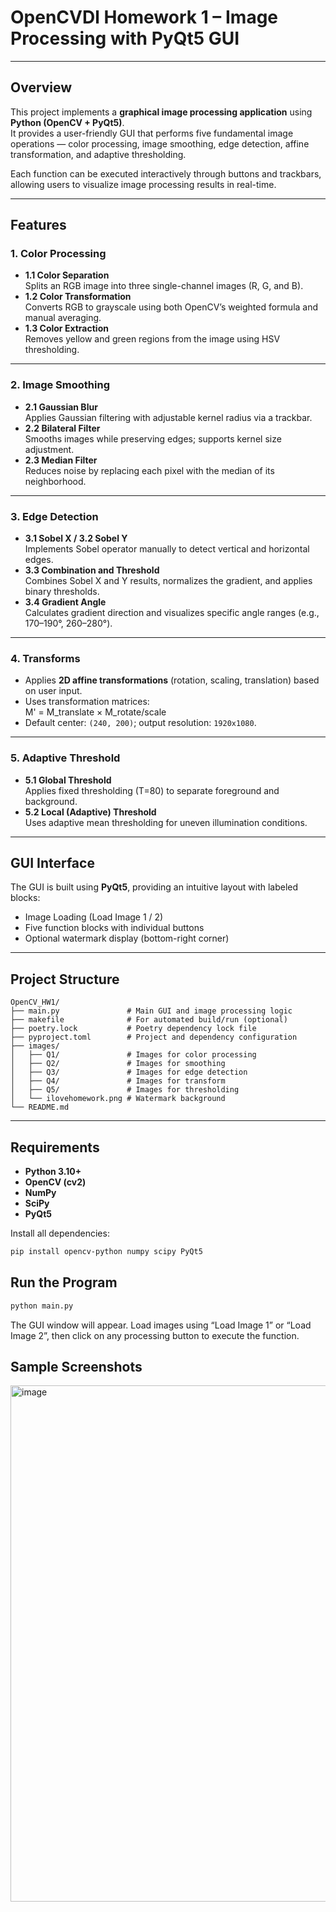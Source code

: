 # OpenCVDl Homework 1 – Image Processing with PyQt5 GUI  

---

## Overview
This project implements a **graphical image processing application** using **Python (OpenCV + PyQt5)**.  
It provides a user-friendly GUI that performs five fundamental image operations — color processing, image smoothing, edge detection, affine transformation, and adaptive thresholding.  

Each function can be executed interactively through buttons and trackbars, allowing users to visualize image processing results in real-time.

---

## Features
### 1. **Color Processing**
- **1.1 Color Separation**  
  Splits an RGB image into three single-channel images (R, G, and B).
- **1.2 Color Transformation**  
  Converts RGB to grayscale using both OpenCV’s weighted formula and manual averaging.
- **1.3 Color Extraction**  
  Removes yellow and green regions from the image using HSV thresholding.

---

### 2. **Image Smoothing**
- **2.1 Gaussian Blur**  
  Applies Gaussian filtering with adjustable kernel radius via a trackbar.  
- **2.2 Bilateral Filter**  
  Smooths images while preserving edges; supports kernel size adjustment.  
- **2.3 Median Filter**  
  Reduces noise by replacing each pixel with the median of its neighborhood.

---

### 3. **Edge Detection**
- **3.1 Sobel X / 3.2 Sobel Y**  
  Implements Sobel operator manually to detect vertical and horizontal edges.  
- **3.3 Combination and Threshold**  
  Combines Sobel X and Y results, normalizes the gradient, and applies binary thresholds.  
- **3.4 Gradient Angle**  
  Calculates gradient direction and visualizes specific angle ranges (e.g., 170–190°, 260–280°).

---

### 4. **Transforms**
- Applies **2D affine transformations** (rotation, scaling, translation) based on user input.  
- Uses transformation matrices:  
 M' = M_translate × M_rotate/scale
- Default center: `(240, 200)`; output resolution: `1920x1080`.

---

### 5. **Adaptive Threshold**
- **5.1 Global Threshold**  
  Applies fixed thresholding (T=80) to separate foreground and background.  
- **5.2 Local (Adaptive) Threshold**  
  Uses adaptive mean thresholding for uneven illumination conditions.

---

## GUI Interface
The GUI is built using **PyQt5**, providing an intuitive layout with labeled blocks:  
- Image Loading (Load Image 1 / 2)  
- Five function blocks with individual buttons  
- Optional watermark display (bottom-right corner)

---

## Project Structure
```text
OpenCV_HW1/
├── main.py               # Main GUI and image processing logic
├── makefile              # For automated build/run (optional)
├── poetry.lock           # Poetry dependency lock file
├── pyproject.toml        # Project and dependency configuration
├── images/
│   ├── Q1/               # Images for color processing
│   ├── Q2/               # Images for smoothing
│   ├── Q3/               # Images for edge detection
│   ├── Q4/               # Images for transform
│   ├── Q5/               # Images for thresholding
│   └── ilovehomework.png # Watermark background
└── README.md
```
---

## Requirements
- **Python 3.10+**
- **OpenCV (cv2)**
- **NumPy**
- **SciPy**
- **PyQt5**

Install all dependencies:
```bash
pip install opencv-python numpy scipy PyQt5
```

## Run the Program
```bash
python main.py
```
The GUI window will appear.
Load images using “Load Image 1” or “Load Image 2”, then click on any processing button to execute the function.

## Sample Screenshots
<img width="790" height="826" alt="image" src="https://github.com/user-attachments/assets/86715973-a5e3-48ff-afe7-2616a5cd1edd" />
